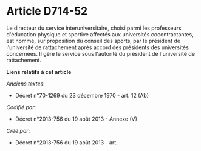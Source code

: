 # Article D714-52

Le directeur du service interuniversitaire, choisi parmi les professeurs d'éducation physique et sportive affectés aux
universités cocontractantes, est nommé, sur proposition du conseil des sports, par le président de l'université de
rattachement après accord des présidents des universités concernées. Il gère le service sous l'autorité du président de
l'université de rattachement.

**Liens relatifs à cet article**

_Anciens textes_:

  - Décret n°70-1269 du 23 décembre 1970 - art. 12 (Ab)

_Codifié par_:

  - Décret n°2013-756 du 19 août 2013 -  Annexe (V)

_Créé par_:

  - Décret n°2013-756 du 19 août 2013 - art.
